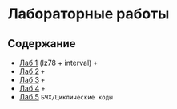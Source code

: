 # Лабораторные работы

## Содержание

- [Лаб 1](https://github.com/JKearnsl/InfoCompression) (lz78 + interval) `+`
- [Лаб 2](https://github.com/JKearnsl/BMPDecoding/blob/master/README.md) `+`
- [Лаб 3](https://github.com/JKearnsl/Steganography) `+`
- [Лаб 4](https://github.com/JKearnsl/HammingCoder) `+`
- [Лаб 5](https://github.com/JKearnsl/ECC) `БЧХ/Циклические коды`
